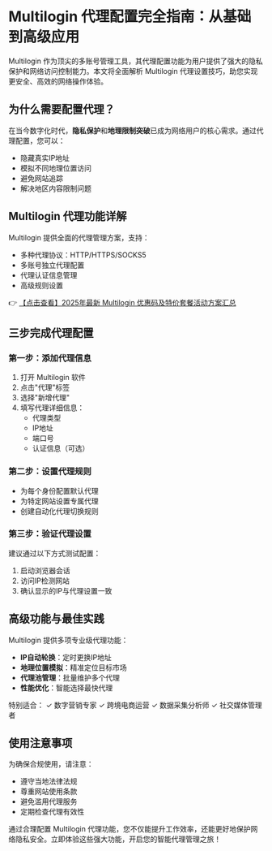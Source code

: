 # Multilogin 代理配置完全指南：从基础到高级应用

Multilogin 作为顶尖的多账号管理工具，其代理配置功能为用户提供了强大的隐私保护和网络访问控制能力。本文将全面解析 Multilogin 代理设置技巧，助您实现更安全、高效的网络操作体验。

## 为什么需要配置代理？

在当今数字化时代，**隐私保护**和**地理限制突破**已成为网络用户的核心需求。通过代理配置，您可以：

- 隐藏真实IP地址
- 模拟不同地理位置访问
- 避免网站追踪
- 解决地区内容限制问题

## Multilogin 代理功能详解

Multilogin 提供全面的代理管理方案，支持：

- 多种代理协议：HTTP/HTTPS/SOCKS5
- 多账号独立代理配置
- 代理认证信息管理
- 高级规则设置

👉 [【点击查看】2025年最新 Multilogin 优惠码及特价套餐活动方案汇总](https://bit.ly/multIlogin)

## 三步完成代理配置

### 第一步：添加代理信息

1. 打开 Multilogin 软件
2. 点击"代理"标签
3. 选择"新增代理"
4. 填写代理详细信息：
   - 代理类型
   - IP地址
   - 端口号
   - 认证信息（可选）

### 第二步：设置代理规则

- 为每个身份配置默认代理
- 为特定网站设置专属代理
- 创建自动化代理切换规则

### 第三步：验证代理设置

建议通过以下方式测试配置：

1. 启动浏览器会话
2. 访问IP检测网站
3. 确认显示的IP与代理设置一致

## 高级功能与最佳实践

Multilogin 提供多项专业级代理功能：

- **IP自动轮换**：定时更换IP地址
- **地理位置模拟**：精准定位目标市场
- **代理池管理**：批量维护多个代理
- **性能优化**：智能选择最快代理

特别适合：
✓ 数字营销专家
✓ 跨境电商运营
✓ 数据采集分析师
✓ 社交媒体管理者

## 使用注意事项

为确保合规使用，请注意：

- 遵守当地法律法规
- 尊重网站使用条款
- 避免滥用代理服务
- 定期检查代理有效性

通过合理配置 Multilogin 代理功能，您不仅能提升工作效率，还能更好地保护网络隐私安全。立即体验这些强大功能，开启您的智能代理管理之旅！
